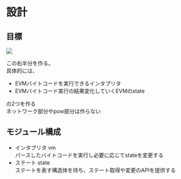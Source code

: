 # 設計

## 目標

<img src="https://i.stack.imgur.com/afWDt.jpg" />

この右半分を作る。  
具体的には、
 - EVMバイトコードを実行できるインタプリタ
 - EVMバイトコード実行の結果変化していくEVMのstate

の2つを作る  
ネットワーク部分やpow部分は作らない

## モジュール構成
- インタプリタ vm  
パースしたバイトコードを実行し必要に応じてstateを変更する
- ステート state  
ステートを表す構造体を持ち、ステート取得や変更のAPIを提供する
